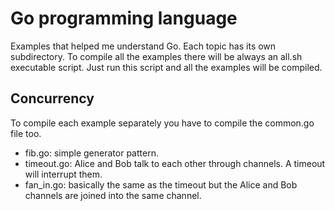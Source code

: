# Go programming language

Examples that helped me understand Go. Each topic has its own subdirectory. To
compile all the examples there will be always an all.sh executable script. Just
run this script and all the examples will be compiled.

## Concurrency

To compile each example separately you have to compile the common.go file too.

* fib.go: simple generator pattern.
* timeout.go: Alice and Bob talk to each other through channels. A timeout will
  interrupt them.
* fan_in.go: basically the same as the timeout but the Alice and Bob channels
  are joined into the same channel.


